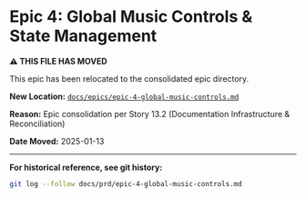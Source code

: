 # Epic 4: Global Music Controls & State Management

**⚠️ THIS FILE HAS MOVED**

This epic has been relocated to the consolidated epic directory.

**New Location:** [`docs/epics/epic-4-global-music-controls.md`](../epics/epic-4-global-music-controls.md)

**Reason:** Epic consolidation per Story 13.2 (Documentation Infrastructure & Reconciliation)

**Date Moved:** 2025-01-13

---

**For historical reference, see git history:**
```bash
git log --follow docs/prd/epic-4-global-music-controls.md
```
